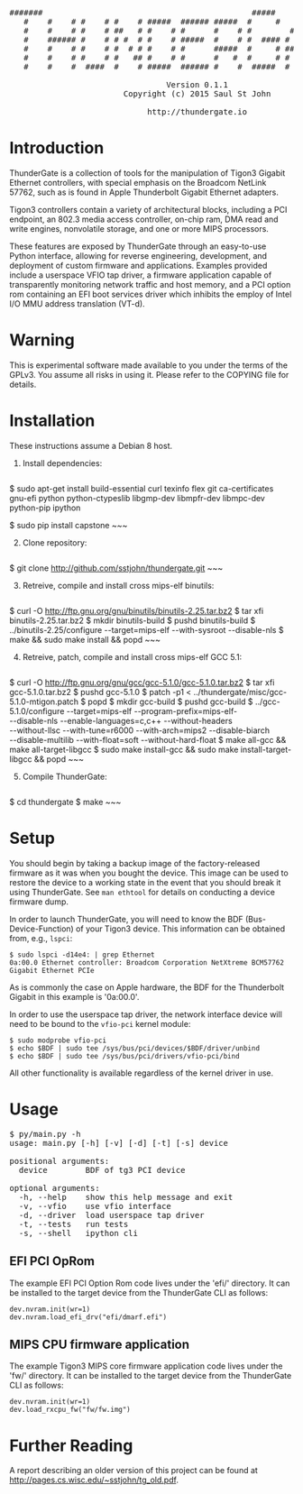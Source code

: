 <pre>
#######                                            #####
   #    #    # #    # #    # #####  ###### #####  #     #   ##   ##### ######
   #    #    # #    # ##   # #    # #      #    # #        #  #    #   #
   #    ###### #    # # #  # #    # #####  #    # #  #### #    #   #   #####
   #    #    # #    # #  # # #    # #      #####  #     # ######   #   #
   #    #    # #    # #   ## #    # #      #   #  #     # #    #   #   #
   #    #    #  ####  #    # #####  ###### #    #  #####  #    #   #   ######

                                 Version 0.1.1
                        Copyright (c) 2015 Saul St John

                             http://thundergate.io
</pre>

# Introduction #

ThunderGate is a collection of tools for the manipulation of Tigon3 Gigabit
Ethernet controllers, with special emphasis on the Broadcom NetLink 57762,
such as is found in Apple Thunderbolt Gigabit Ethernet adapters.

Tigon3 controllers contain a variety of architectural blocks, including a PCI
endpoint, an 802.3 media access controller, on-chip ram, DMA read and write
engines, nonvolatile storage, and one or more MIPS processors.

These features are exposed by ThunderGate through an easy-to-use Python
interface, allowing for reverse engineering, development, and deployment of
custom firmware and applications. Examples provided include a userspace VFIO
tap driver, a firmware application capable of transparently monitoring
network traffic and host memory, and a PCI option rom containing an EFI boot
services driver which inhibits the employ of Intel I/O MMU address
translation (VT-d).

# Warning #

This is experimental software made available to you under the terms of
the GPLv3. You assume all risks in using it. Please refer to the COPYING file
for details.

# Installation #

These instructions assume a Debian 8 host.

1. Install dependencies:

    ~~~
$ sudo apt-get install build-essential curl texinfo flex git ca-certificates  \
            gnu-efi python python-ctypeslib libgmp-dev libmpfr-dev libmpc-dev \
            python-pip ipython

$ sudo pip install capstone
    ~~~

2. Clone repository:

    ~~~
$ git clone http://github.com/sstjohn/thundergate.git
    ~~~

3. Retreive, compile and install cross mips-elf binutils:

    ~~~
$ curl -O http://ftp.gnu.org/gnu/binutils/binutils-2.25.tar.bz2
$ tar xfi binutils-2.25.tar.bz2
$ mkdir binutils-build
$ pushd binutils-build
$ ../binutils-2.25/configure --target=mips-elf --with-sysroot --disable-nls
$ make && sudo make install && popd
    ~~~

4. Retreive, patch, compile and install cross mips-elf GCC 5.1:

    ~~~
$ curl -O http://ftp.gnu.org/gnu/gcc/gcc-5.1.0/gcc-5.1.0.tar.bz2
$ tar xfi gcc-5.1.0.tar.bz2
$ pushd gcc-5.1.0
$ patch -p1 < ../thundergate/misc/gcc-5.1.0-mtigon.patch
$ popd
$ mkdir gcc-build
$ pushd gcc-build
$ ../gcc-5.1.0/configure --target=mips-elf --program-prefix=mips-elf-        \
        --disable-nls --enable-languages=c,c++ --without-headers             \
        --without-llsc --with-tune=r6000 --with-arch=mips2 --disable-biarch  \
        --disable-multilib --with-float=soft --without-hard-float
$ make all-gcc && make all-target-libgcc
$ sudo make install-gcc && sudo make install-target-libgcc && popd
    ~~~

5. Compile ThunderGate:

    ~~~
$ cd thundergate
$ make
    ~~~

# Setup #

You should begin by taking a backup image of the factory-released firmware as
it was when you bought the device. This image can be used to restore the device
to a working state in the event that you should break it using ThunderGate.
See `man ethtool` for details on conducting a device firmware dump.

In order to launch ThunderGate, you will need to know the BDF
(Bus-Device-Function) of your Tigon3 device. This information can be
obtained from, e.g., ```lspci```:

~~~
$ sudo lspci -d14e4: | grep Ethernet
0a:00.0 Ethernet controller: Broadcom Corporation NetXtreme BCM57762 Gigabit Ethernet PCIe
~~~

As is commonly the case on Apple hardware, the BDF for the Thunderbolt
Gigabit in this example is '0a:00.0'.

In order to use the userspace tap driver, the network interface device
will need to be bound to the ```vfio-pci``` kernel module:
~~~
$ sudo modprobe vfio-pci
$ echo $BDF | sudo tee /sys/bus/pci/devices/$BDF/driver/unbind
$ echo $BDF | sudo tee /sys/bus/pci/drivers/vfio-pci/bind
~~~

All other functionality is available regardless of the kernel driver in use.

# Usage #

<pre>
$ py/main.py -h
usage: main.py [-h] [-v] [-d] [-t] [-s] device

positional arguments:
  device        BDF of tg3 PCI device

optional arguments:
  -h, --help    show this help message and exit
  -v, --vfio    use vfio interface
  -d, --driver  load userspace tap driver
  -t, --tests   run tests
  -s, --shell   ipython cli
</pre>

## EFI PCI OpRom ##

The example EFI PCI Option Rom code lives under the 'efi/' directory. It can
be installed to the target device from the ThunderGate CLI as follows:
~~~
dev.nvram.init(wr=1)
dev.nvram.load_efi_drv("efi/dmarf.efi")
~~~

## MIPS CPU firmware application ##

The example Tigon3 MIPS core firmware application code lives under the 'fw/'
directory. It can be installed to the target device from the ThunderGate CLI
as follows:
~~~
dev.nvram.init(wr=1)
dev.load_rxcpu_fw("fw/fw.img")
~~~

# Further Reading #

A report describing an older version of this project can be found at
<http://pages.cs.wisc.edu/~sstjohn/tg_old.pdf>. 
